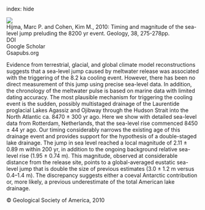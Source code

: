 index: hide

<div class="Citation">
    <div class="Citation-thumb CitationThumb-linked"  data-href="https://doi.org/10.1130/g30439.1">
      <img src="https://static.claimspace.cloud/climate-study-static/refs/thumbs/5/Hijma_and_Cohen_2010-thumb.png" />
    </div>

  <div class="Citation-body">
    <div class="Citation-text">Hijma, Marc P. and Cohen, Kim M., 2010: Timing and magnitude of the sea-level jump preluding the 8200 yr event. <span class="Article-journal">Geology, </span><span class="Article-volume">38, </span>275-278pp.</div>
    <div class="Citation-links">
      <div class="CitationLink" data-href="https://doi.org/10.1130/g30439.1">
        <div class="CitationLink-icon CitationLink-Doi"></div>
        <div class="CitationLink-text">DOI</div>
      </div>
      <div class="CitationLink" data-href="https://scholar.google.com/scholar?q=10.1130/g30439.1">
        <div class="CitationLink-icon CitationLink-Scholar"></div>
        <div class="CitationLink-text">Google Scholar</div>
      </div>
      <div class="CitationLink" data-href="http://geology.gsapubs.org/content/38/3/275.abstract">
        <div class="CitationLink-icon CitationLink-Publisher"></div>
        <div class="CitationLink-text">Gsapubs.org</div>
      </div>
    </div>
  </div>
</div>

Evidence from terrestrial, glacial, and global climate model reconstructions suggests that a sea-level jump caused by meltwater release was associated with the triggering of the 8.2 ka cooling event. However, there has been no direct measurement of this jump using precise sea-level data. In addition, the chronology of the meltwater pulse is based on marine data with limited dating accuracy. The most plausible mechanism for triggering the cooling event is the sudden, possibly multistaged drainage of the Laurentide proglacial Lakes Agassiz and Ojibway through the Hudson Strait into the North Atlantic ca. 8470 ± 300 yr ago. Here we show with detailed sea-level data from Rotterdam, Netherlands, that the sea-level rise commenced 8450 ± 44 yr ago. Our timing considerably narrows the existing age of this drainage event and provides support for the hypothesis of a double-staged lake drainage. The jump in sea level reached a local magnitude of 2.11 ± 0.89 m within 200 yr, in addition to the ongoing background relative sea-level rise (1.95 ± 0.74 m). This magnitude, observed at considerable distance from the release site, points to a global-averaged eustatic sea-level jump that is double the size of previous estimates (3.0 ± 1.2 m versus 0.4–1.4 m). The discrepancy suggests either a coeval Antarctic contribution or, more likely, a previous underestimate of the total American lake drainage.

<div class="Citation-copy">
&copy; Geological Society of America, 2010
</div>